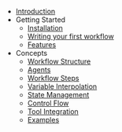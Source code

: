 <!-- docs/_sidebar.md -->
* [Introduction](/)
* Getting Started
    * [Installation](start/installation.md)
    * [Writing your first workflow](start/writing-your-first-workflow.md)
    * [Features](start/features.md)
* Concepts
    * [Workflow Structure](concepts/workflow-structure.md)
    * [Agents](concepts/agents.md)
    * [Workflow Steps](concepts/workflow-steps.md)
    * [Variable Interpolation](concepts/variables.md)
    * [State Management](concepts/state-management.md)
    * [Control Flow](concepts/control-flow.md)
    * [Tool Integration](concepts/tools.md)
    * [Examples](examples/)